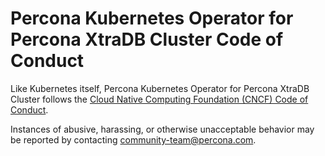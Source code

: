 # Percona Kubernetes Operator for Percona XtraDB Cluster Code of Conduct

Like Kubernetes itself, Percona Kubernetes Operator for Percona XtraDB Cluster follows the [Cloud Native Computing Foundation (CNCF) Code of Conduct](https://github.com/cncf/foundation/blob/master/code-of-conduct.md).

Instances of abusive, harassing, or otherwise unacceptable behavior may be reported by contacting <community-team@percona.com>.

